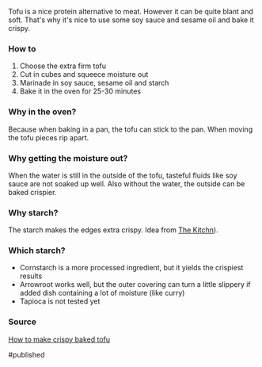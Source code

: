 
Tofu is a nice protein alternative to meat. However it can be quite blant and soft. That's why it's nice to use some soy sauce and sesame oil and bake it crispy. 

### How to
1. Choose the extra firm tofu
2. Cut in cubes and squeece moisture out
3. Marinade in soy sauce, sesame oil and starch
4. Bake it in the oven for 25-30 minutes

### Why in the oven?
Because when baking in a pan, the tofu can stick to the pan. When moving the tofu pieces rip apart. 

### Why getting the moisture out?
When the water is still in the outside of the tofu, tasteful fluids like soy sauce are not soaked up well. Also without the water, the outside can be baked crispier.

### Why starch?
 The starch makes the edges extra crispy. Idea from [The Kitchn](https://www.thekitchn.com/how-to-make-crispy-tofu-without-deepfrying-cooking-lessons-from-the-kitchn-201265)). 

### Which starch?
- Cornstarch is a more processed ingredient, but it yields the crispiest results
- Arrowroot works well, but the outer covering can turn a little slippery if added dish containing a lot of moisture (like curry)
- Tapioca is not tested yet

### Source 
[How to make crispy baked tofu](https://cookieandkate.com/how-to-make-crispy-baked-tofu/)

#published